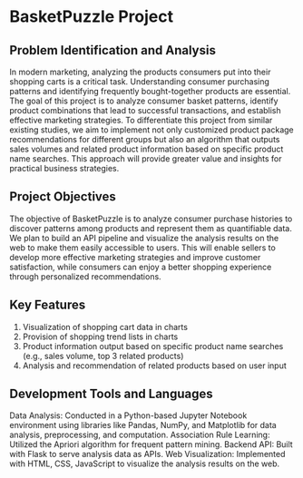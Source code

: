 # BasketPuzzle Project

## Problem Identification and Analysis
In modern marketing, analyzing the products consumers put into their shopping carts is a critical task. Understanding consumer purchasing patterns and identifying frequently bought-together products are essential.
The goal of this project is to analyze consumer basket patterns, identify product combinations that lead to successful transactions, and establish effective marketing strategies.
To differentiate this project from similar existing studies, we aim to implement not only customized product package recommendations for different groups but also an algorithm that outputs sales volumes and related product information based on specific product name searches. This approach will provide greater value and insights for practical business strategies.

## Project Objectives
The objective of BasketPuzzle is to analyze consumer purchase histories to discover patterns among products and represent them as quantifiable data.
We plan to build an API pipeline and visualize the analysis results on the web to make them easily accessible to users. This will enable sellers to develop more effective marketing strategies and improve customer satisfaction, while consumers can enjoy a better shopping experience through personalized recommendations.

## Key Features
1. Visualization of shopping cart data in charts
2. Provision of shopping trend lists in charts
3. Product information output based on specific product name searches (e.g., sales volume, top 3 related products)
4. Analysis and recommendation of related products based on user input

## Development Tools and Languages
Data Analysis: Conducted in a Python-based Jupyter Notebook environment using libraries like Pandas, NumPy, and Matplotlib for data analysis, preprocessing, and computation.
Association Rule Learning: Utilized the Apriori algorithm for frequent pattern mining.
Backend API: Built with Flask to serve analysis data as APIs.
Web Visualization: Implemented with HTML, CSS, JavaScript to visualize the analysis results on the web.
